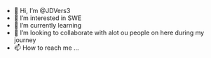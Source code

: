 - 👋 Hi, I’m @JDVers3
- 👀 I’m interested in SWE
- 🌱 I’m currently learning 
- 💞️ I’m looking to collaborate with alot ou people on here during my journey
- 📫 How to reach me ...

<!---
JDVers3/JDVers3 is a ✨ special ✨ repository because its `README.md` (this file) appears on your GitHub profile.
You can click the Preview link to take a look at your changes.
--->
